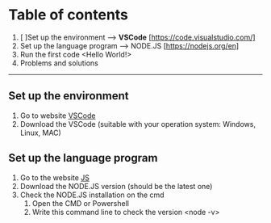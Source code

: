 # Table of contents
1. [ ]Set up the environment --> **VSCode** [https://code.visualstudio.com/]
2. Set up the language program --> NODE.JS [https://nodejs.org/en]
3. Run the first code <Hello World!>
4. Problems and solutions
---
## Set up the environment
1. Go to website [VSCode]([url](https://code.visualstudio.com/))
2. Download the VSCode (suitable with your operation system: Windows, Linux, MAC)

## Set up the language program
1. Go to the website [JS]([url](https://nodejs.org/en))
2. Download the NODE.JS version (should be the latest one)
3. Check the NODE.JS installation on the cmd
   1. Open the CMD or Powershell
   2. Write this command line to check the version <node -v>

